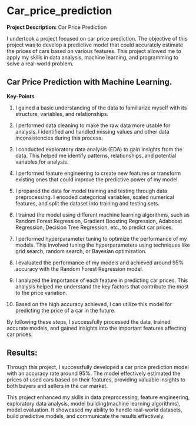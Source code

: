 # Car_price_prediction
**Project Description:** Car Price Prediction

I undertook a project focused on car price prediction. The objective of this project was to develop a predictive model that could accurately estimate the prices of cars based on various features. This project allowed me to apply my skills in data analysis, machine learning, and programming to solve a real-world problem.

## **Car Price Prediction with Machine Learning.**
**Key-Points**

1. I gained a basic understanding of the data to familiarize myself with its structure, variables, and relationships.

2. I performed data cleaning to make the raw data more usable for analysis. I identified and handled missing values and other data inconsistencies during this process.

3. I conducted exploratory data analysis (EDA) to gain insights from the data. This helped me identify patterns, relationships, and potential variables for analysis.

4. I performed feature engineering to create new features or transform existing ones that could improve the predictive power of my model.

5. I prepared the data for model training and testing through data preprocessing. I encoded categorical variables, scaled numerical features, and split the dataset into training and testing sets.

6. I trained the model using different machine learning algorithms, such as Random Forest Regression, Gradient Boosting Regression, Adaboost Regression, Decision Tree Regression, etc., to predict car prices.

7. I performed hyperparameter tuning to optimize the performance of my models. This involved tuning the hyperparameters using techniques like grid search, random search, or Bayesian optimization.

8. I evaluated the performance of my models and achieved around 95% accuracy with the Random Forest Regression model.

9. I analyzed the importance of each feature in predicting car prices. This analysis helped me understand the key factors that contribute the most to the price variation.

10. Based on the high accuracy achieved, I can utilize this model for predicting the price of a car in the future.

By following these steps, I successfully processed the data, trained accurate models, and gained insights into the important features affecting car prices.

## Results:
Through this project, I successfully developed a car price prediction model with an accuracy rate around 95%. The model effectively estimated the prices of used cars based on their features, providing valuable insights to both buyers and sellers in the car market.

This project enhanced my skills in data preprocessing, feature engineering, exploratory data analysis, model building(machine learning algorithms), model evaluation. It showcased my ability to handle real-world datasets, build predictive models, and communicate the results effectively.
